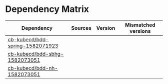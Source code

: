 # Dependency Matrix

Dependency | Sources | Version | Mismatched versions
---------- | ------- | ------- | -------------------
[cb-kubecd/bdd-spring-1582071923](https://github.com/cb-kubecd/bdd-spring-1582071923.git) |  | []() | 
[cb-kubecd/bdd-sbhg-1582073051](https://github.com/cb-kubecd/bdd-sbhg-1582073051.git) |  | []() | 
[cb-kubecd/bdd-nh-1582073051](https://github.com/cb-kubecd/bdd-nh-1582073051.git) |  | []() | 
